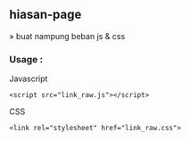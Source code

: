 ## hiasan-page

» buat nampung beban js & css

### Usage :

Javascript
```
<script src="link_raw.js"></script>
```
CSS
```
<link rel="stylesheet" href="link_raw.css">
```
